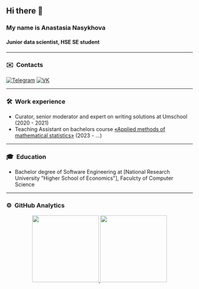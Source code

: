 ## Hi there 👋

### My name is Anastasia Nasykhova
#### Junior data scientist, HSE SE student

---
### ✉️ &nbsp;Contacts

[![Telegram](https://img.shields.io/badge/telegram-1DA1F2?logo=telegram&style=for-the-badge&logoColor=fff)](https://t.me/Sunday_18)
[![VK](https://img.shields.io/badge/VK-4b74a2?logo=vk&style=for-the-badge&logoColor=fff)](https://vk.com/sunday_18)

---
### 🛠 &nbsp;Work experience

- Curator, senior moderator and expert on writing solutions at Umschool (2020 - 2021)
- Teaching Assistant on bachelors course [«Applied methods of mathematical statistics»](https://www.hse.ru/ba/se/courses/646517012.html) (2023 - ...)

---
### 🎓 &nbsp;Education

- Bachelor degree of Software Engineering at [National Research University "Higher School of Economics"], Faculcty of Computer Science

---
### ⚙️ &nbsp;GitHub Analytics

<p align="center">
<a href="https://github.com/ANasykhova">
  <img height="180em" src="https://github-readme-stats-eight-theta.vercel.app/api?username=ANasykhova&show_icons=true&theme=algolia&include_all_commits=true&count_private=true"/>
  <img height="180em" src="https://github-readme-stats-eight-theta.vercel.app/api/top-langs/?username=ANasykhova&layout=compact&langs_count=8&theme=algolia"/>
</a>
</p>
